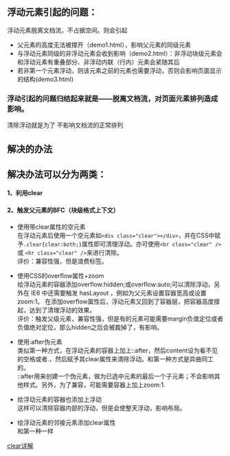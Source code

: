 ## 浮动元素引起的问题：
浮动元素脱离文档流，不占据空间。则会引起 
* 父元素的高度无法被撑开（demo1.html），影响父元素的同级元素
* 与浮动元素同级的非浮动元素会收到影响（demo2.html）：非浮动块级元素会和浮动元素有重叠部分、非浮动内联（行内）元素会紧随其后
* 若非第一个元素浮动，则该元素之前的元素也需要浮动，否则会影响页面显示的结构(demo3.html)

### 浮动引起的问题归结起来就是——脱离文档流，对页面元素排列造成影响。
清除浮动就是为了 不影响文档流的正常排列
## 解决的办法 

 ## 解决办法可以分为两类：
 #### 1、利用clear<br>
 #### 2、触发父元素的BFC（块级格式上下文）
* 使用带clear属性的空元素<br>
  在浮动元素后使用一个空元素如` <div class="clear"></div> `，并在CSS中赋予` .clear{clear:both;} `属性即可清理浮动。亦可使用` <br class="clear" /> ` 或 ` <hr class="clear" /> `来进行清除。
<br>评价：兼容性强，但是浪费标签。
* 使用CSS的overflow属性+zoom<br>
  给浮动元素的容器添加overflow:hidden;或overflow:auto;可以清除浮动，另外在 IE6 中还需要触发 hasLayout ，例如为父元素设置容器宽高或设置 zoom:1。
  在添加overflow属性后，浮动元素又回到了容器层，把容器高度撑起，达到了清理浮动的效果。
<br>评价：触发父级元素，兼容性强，但是有的元素可能需要margin负值定位或者负值绝对定位，那么hidden之后会被裁掉了，有影响。
* 使用:after伪元素<br>
  类似第一种方式，在浮动元素的容器上加上::after，然后content设为看不见的空格或者.，然后赋予其clear属性来清除浮动。和第一种方式是异曲同工的。
<br>::after用来创建一个伪元素，做为已选中元素的最后一个子元素；不会影响其他样式。另外，为了兼容，可能需要容器上加上zoom:1.
* 给浮动元素的容器也添加上浮动<br>
  这样可以清除容器内部的浮动，但是会使整天浮动，影响布局。

* 给浮动元素的邻接元素添加clear属性<br>
  和第一种一样
  
  

[clear详解](https://developer.mozilla.org/zh-CN/docs/Web/CSS/clear)  
  
    
